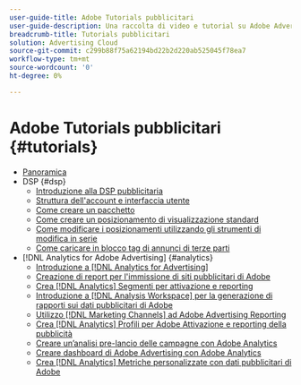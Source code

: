 ```yaml
---
user-guide-title: Adobe Tutorials pubblicitari
user-guide-description: Una raccolta di video e tutorial su Adobe Advertising.
breadcrumb-title: Tutorials pubblicitari
solution: Advertising Cloud
source-git-commit: c299b88f75a62194bd22b2d220ab525045f78ea7
workflow-type: tm+mt
source-wordcount: '0'
ht-degree: 0%

---
```



# Adobe Tutorials pubblicitari {#tutorials}

+ [Panoramica](overview.md)
+ DSP {#dsp}
   + [Introduzione alla DSP pubblicitaria](/help/dsp/intro.md)
   + [Struttura dell&#39;account e interfaccia utente](/help/dsp/ui.md)
   + [Come creare un pacchetto](/help/dsp/package-create.md)
   + [Come creare un posizionamento di visualizzazione standard](/help/dsp/placement-create.md)
   + [Come modificare i posizionamenti utilizzando gli strumenti di modifica in serie](/help/dsp/bulk-edit-placement-tools.md)
   + [Come caricare in blocco tag di annunci di terze parti](/help/dsp/bulk-upload-third-party-ad-tags.md)
+ [!DNL Analytics for Adobe Advertising] {#analytics}
   + [Introduzione a [!DNL Analytics for Advertising]](/help/integrations/analytics/intro-a4adc.md)
   + [Creazione di report per l&#39;immissione di siti pubblicitari di Adobe](/help/integrations/analytics/analytics-site-entry-a4adc.md)
   + [Crea [!DNL Analytics] Segmenti per attivazione e reporting](/help/integrations/analytics/analytics-segments-a4adc.md)
   + [Introduzione a [!DNL Analysis Workspace] per la generazione di rapporti sui dati pubblicitari di Adobe](/help/integrations/analytics/analytics-analysis-workspace-a4adc.md)
   + [Utilizzo [!DNL Marketing Channels] ad Adobe Advertising Reporting](/help/integrations/analytics/analytics-reporting-a4adc.md)
   + [Crea [!DNL Analytics] Profili per Adobe Attivazione e reporting della pubblicità](/help/integrations/analytics/analytics-profiles-a4adc.md)
   + [Creare un’analisi pre-lancio delle campagne con Adobe Analytics](/help/integrations/analytics/analytics-pre-launch-a4adc.md)
   + [Creare dashboard di Adobe Advertising con Adobe Analytics](/help/integrations/analytics/analytics-dashboards-a4adc.md)
   + [Crea [!DNL Analytics] Metriche personalizzate con dati pubblicitari di Adobe](/help/integrations/analytics/analytics-custom-metrics-a4adc.md)

<!-- Add to DSP chapter once the videos are complete:
  + [How to Create a Placement](/help/dsp/placement-create.md)
  + [Placement Targeting Capabilities](/help/dsp/placement-targeting.md)
  + [Audience Libraries and Applying Behavioral Targeting](/help/dsp/audience-libraries.md)
-->

<!-- If I move the "Analytics for Advertising chapter into a larger Integrations chapter, then I'll need to set up redirects by copying a CSV file into this repo and populating it for those legacy file names. -->